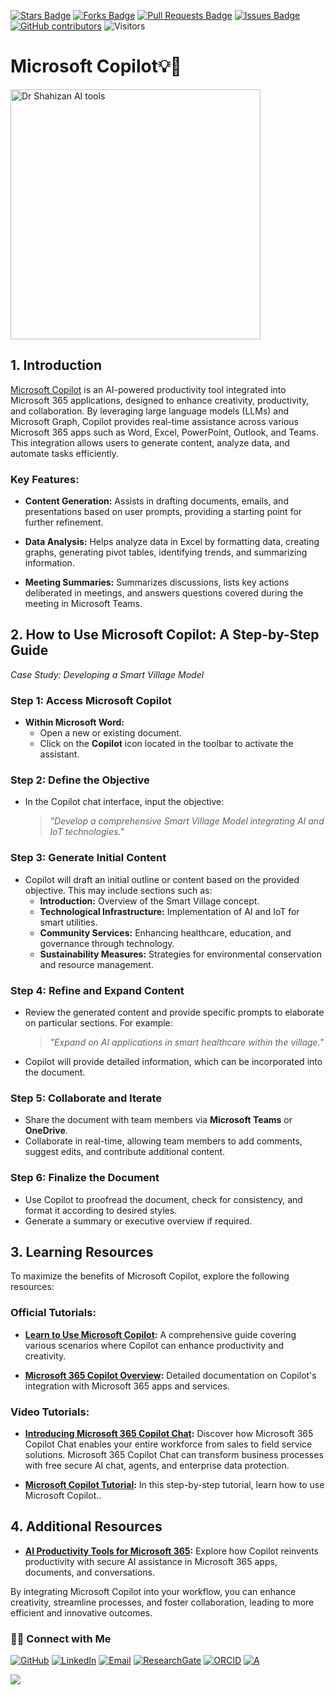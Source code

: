 <a href="https://github.com/drshahizan/short-course/stargazers"><img src="https://img.shields.io/github/stars/drshahizan/short-course" alt="Stars Badge"/></a>
<a href="https://github.com/drshahizan/short-course/network/members"><img src="https://img.shields.io/github/forks/drshahizan/short-course" alt="Forks Badge"/></a>
<a href="https://github.com/drshahizan/short-course/pulls"><img src="https://img.shields.io/github/issues-pr/drshahizan/short-course" alt="Pull Requests Badge"/></a>
<a href="https://github.com/drshahizan/short-course"><img src="https://img.shields.io/github/issues/drshahizan/short-course" alt="Issues Badge"/></a>
<a href="https://github.com/drshahizan/short-course/graphs/contributors"><img alt="GitHub contributors" src="https://img.shields.io/github/contributors/drshahizan/short-course?color=2b9348"></a>
![Visitors](https://api.visitorbadge.io/api/visitors?path=https%3A%2F%2Fgithub.com%2Fdrshahizan%2Fshort-course&labelColor=%23d9e3f0&countColor=%23697689&style=flat)

# Microsoft Copilot💡🧠

<a href="https://github.com/drshahizan/short-course/blob/main/workshop/25AIwriting">
 <img src="https://store-images.s-microsoft.com/image/apps.36459.9007199267161390.afb6b8cd-d194-4a99-b633-03cd80118a21.c0fbfed4-09cf-4672-be75-064859803961" alt="Dr Shahizan AI tools"  height="400">
</a>


## 1. Introduction

[Microsoft Copilot](https://copilot.microsoft.com/chats/) is an AI-powered productivity tool integrated into Microsoft 365 applications, designed to enhance creativity, productivity, and collaboration. By leveraging large language models (LLMs) and Microsoft Graph, Copilot provides real-time assistance across various Microsoft 365 apps such as Word, Excel, PowerPoint, Outlook, and Teams. This integration allows users to generate content, analyze data, and automate tasks efficiently. 
### Key Features:

- **Content Generation:** Assists in drafting documents, emails, and presentations based on user prompts, providing a starting point for further refinement. 

- **Data Analysis:** Helps analyze data in Excel by formatting data, creating graphs, generating pivot tables, identifying trends, and summarizing information. 

- **Meeting Summaries:** Summarizes discussions, lists key actions deliberated in meetings, and answers questions covered during the meeting in Microsoft Teams. 


## 2. How to Use Microsoft Copilot: A Step-by-Step Guide

*Case Study: Developing a Smart Village Model*

### **Step 1: Access Microsoft Copilot**

- **Within Microsoft Word:**
  - Open a new or existing document.
  - Click on the **Copilot** icon located in the toolbar to activate the assistant.

### **Step 2: Define the Objective**

- In the Copilot chat interface, input the objective:
  > *"Develop a comprehensive Smart Village Model integrating AI and IoT technologies."*

### **Step 3: Generate Initial Content**

- Copilot will draft an initial outline or content based on the provided objective. This may include sections such as:
  - **Introduction:** Overview of the Smart Village concept.
  - **Technological Infrastructure:** Implementation of AI and IoT for smart utilities.
  - **Community Services:** Enhancing healthcare, education, and governance through technology.
  - **Sustainability Measures:** Strategies for environmental conservation and resource management.

### **Step 4: Refine and Expand Content**

- Review the generated content and provide specific prompts to elaborate on particular sections. For example:
  > *"Expand on AI applications in smart healthcare within the village."*

- Copilot will provide detailed information, which can be incorporated into the document.

### **Step 5: Collaborate and Iterate**

- Share the document with team members via **Microsoft Teams** or **OneDrive**.
- Collaborate in real-time, allowing team members to add comments, suggest edits, and contribute additional content.

### **Step 6: Finalize the Document**

- Use Copilot to proofread the document, check for consistency, and format it according to desired styles.
- Generate a summary or executive overview if required.


## 3. Learning Resources

To maximize the benefits of Microsoft Copilot, explore the following resources:

### **Official Tutorials:**

- **[Learn to Use Microsoft Copilot](https://learn.microsoft.com/en-us/copilot/):** A comprehensive guide covering various scenarios where Copilot can enhance productivity and creativity. 

- **[Microsoft 365 Copilot Overview](https://learn.microsoft.com/en-us/copilot/microsoft-365/microsoft-365-copilot-overview):** Detailed documentation on Copilot's integration with Microsoft 365 apps and services. 

### **Video Tutorials:**

- **[Introducing Microsoft 365 Copilot Chat](https://youtu.be/rc-fc7pT9nw?si=RpXP5hOlyMhqbBK4):** Discover how Microsoft 365 Copilot Chat enables your entire workforce from sales to field service solutions. Microsoft 365 Copilot Chat can transform business processes with free secure AI chat, agents, and enterprise data protection.

- **[Microsoft Copilot Tutorial](https://youtu.be/d-CuF6dlqLg?si=tyXwYwjgXm8eerV4):** In this step-by-step tutorial, learn how to use Microsoft Copilot.. 


## 4. Additional Resources

- **[AI Productivity Tools for Microsoft 365](https://www.microsoft.com/en-us/microsoft-365/copilot):** Explore how Copilot reinvents productivity with secure AI assistance in Microsoft 365 apps, documents, and conversations. 

By integrating Microsoft Copilot into your workflow, you can enhance creativity, streamline processes, and foster collaboration, leading to more efficient and innovative outcomes.


### 🙌🏻 Connect with Me
<p align="left">
    <a href="https://github.com/drshahizan" target="_blank"><img alt="GitHub" src="https://img.shields.io/badge/-@drshahizan-181717?style=flat-square&logo=GitHub&logoColor=white"></a>
    <a href="https://www.linkedin.com/in/drshahizan" target="_blank"><img alt="LinkedIn" src="https://img.shields.io/badge/-drshahizan-blue?style=flat-square&logo=Linkedin&logoColor=white&link=https://www.linkedin.com/in/drshahizan/"></a>
    <a href="mailto:shahizan@utm.my" target="_blank"><img alt="Email" src="https://img.shields.io/badge/-shahizan@utm.my-c14438?style=flat-square&logo=Gmail&logoColor=white&link=mailto:shahizan@utm.my.com"></a>
    <a href="https://www.researchgate.net/profile/Mohd-Othman-28" target="_blank"><img alt="ResearchGate" src="https://img.shields.io/badge/-ResearchGate-00CCBB?style=flat-square&logo=ResearchGate&logoColor=white"></a>
    <a href="https://orcid.org/0000-0003-4261-1873" target="_blank"><img alt="ORCID" src="https://img.shields.io/badge/-ORCID-A6CE39?style=flat-square&logo=ORCID&logoColor=white"></a> 
 <a href="https://visitorbadge.io/status?path=https%3A%2F%2Fgithub.com%2Fdrshahizan" target="_blank"><img alt="A" src="https://api.visitorbadge.io/api/visitors?path=https%3A%2F%2Fgithub.com%2Fdrshahizan&labelColor=%23697689&countColor=%23555555&style=plastic"></a>
 
![](https://hit.yhype.me/github/profile?user_id=81284918)
</p>
